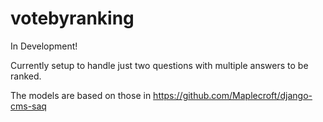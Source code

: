 # votebyranking
In Development!

Currently setup to handle just two questions with multiple answers to be ranked.


The models are based on those in https://github.com/Maplecroft/django-cms-saq

